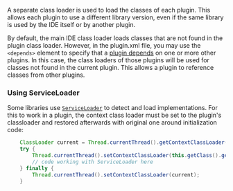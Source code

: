 [//]: # (title: Plugin Class Loaders)

<!-- Copyright 2000-2021 JetBrains s.r.o. and other contributors. Use of this source code is governed by the Apache 2.0 license that can be found in the LICENSE file. -->

A separate class loader is used to load the classes of each plugin.
This allows each plugin to use a different library version, even if the same library is used by the IDE itself or by another plugin.

By default, the main IDE class loader loads classes that are not found in the plugin class loader.
However, in the <path>plugin.xml</path> file, you may use the `<depends>` element to specify that a [plugin depends](plugin_class_loaders.md) on one or more other plugins.
In this case, the class loaders of those plugins will be used for classes not found in the current plugin.
This allows a plugin to reference classes from other plugins.

### Using ServiceLoader
Some libraries use [`ServiceLoader`](https://docs.oracle.com/javase/8/docs/api/index.html?java/util/ServiceLoader.html) to detect and load implementations.
For this to work in a plugin, the context class loader must be set to the plugin's classloader and restored afterwards with original one around initialization code:

```java
    ClassLoader current = Thread.currentThread().getContextClassLoader();
    try {
        Thread.currentThread().setContextClassLoader(this.getClass().getClassLoader());
        // code working with ServiceLoader here
    } finally {
        Thread.currentThread().setContextClassLoader(current);
    }
```